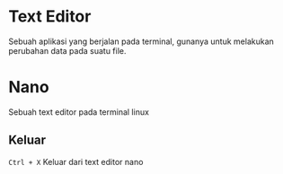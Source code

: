 # Text Editor
Sebuah aplikasi yang berjalan pada terminal, gunanya untuk melakukan perubahan data pada suatu file.
# Nano
Sebuah text editor pada terminal linux
## Keluar
`
Ctrl + X
 `
Keluar dari text editor nano




